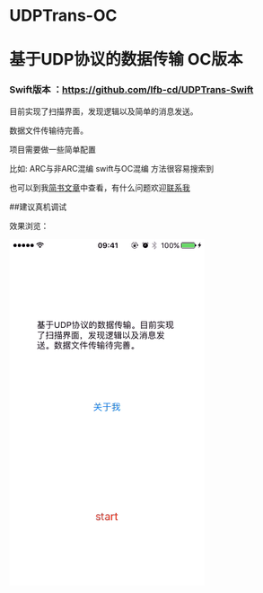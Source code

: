 # UDPTrans-OC
# 基于UDP协议的数据传输 OC版本
### Swift版本 ：https://github.com/lfb-cd/UDPTrans-Swift

目前实现了扫描界面，发现逻辑以及简单的消息发送。

数据文件传输待完善。

项目需要做一些简单配置 

比如: ARC与非ARC混编 swift与OC混编 
方法很容易搜索到

也可以到我[简书文章](http://www.jianshu.com/users/e78a977ccaeb/latest_articles)中查看，有什么问题欢迎[联系我](http://weibo.com/lfbWb)

##建议真机调试

效果浏览：

![image](https://github.com/lfb-cd/gif/blob/master/UDPTrans2016-03-11%2017_15_20.gif)
